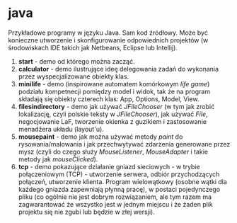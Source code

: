 # java
Przykładowe programy w języku Java. Sam kod źródłowy. Może być konieczne utworzenie i skonfigurowanie odpowiednich projektów (w środowiskach IDE takich jak Netbeans, Eclipse lub Intellij).

1. **start** - demo od którego można zacząć.
1. **calculator** - demo ilustrujące ideę delegowania zadań do wykonania przez wyspecjalizowane obiekty klas.
1. **minilife** - demo (inspirowane automatem komórkowym *life game*) podziału kompetnecji pomiędzy model i widok, tak że na program składają się obiekty czterech klas: App, Options, Model, View.
1. **filesindirectory** - demo jak używać *JFileChooser* (w tym jak zrobić lokalizację, czyli polskie teksty w *JFileChooser*), jak używać *File*, negocjowanie LaF, tworzenie okienka z guzikiem i zastosowanie menadżera układu (layout'u).
1. **mousepaint** - demo jak można używać metody *paint* do rysowania/malowania i jak przechwytywać zdarzenia generowane przez mysz (czyli do czego służy *MouseListener*, *MouseAdapter* i takie metody jak *mouseClicked*).
1. **tcp** - demo pokazujące działanie gniazd sieciowych - w trybie połączeniowym (TCP) - utworzenie serwera, odbiór przychodzących połączeń, utworzenie klienta. Program wielowątkowy (osobne wątki dla każdego gniazda zapewniają płynną pracę), w postaci pojedynczego pliku (co ogólnie nie jest dobrym rozwiązaniem, ale tym razem ma zagwarantować że wszystko jest w jednym miejscu i że żaden plik projektu się nie zgubi lub będzie w złej wersji).
